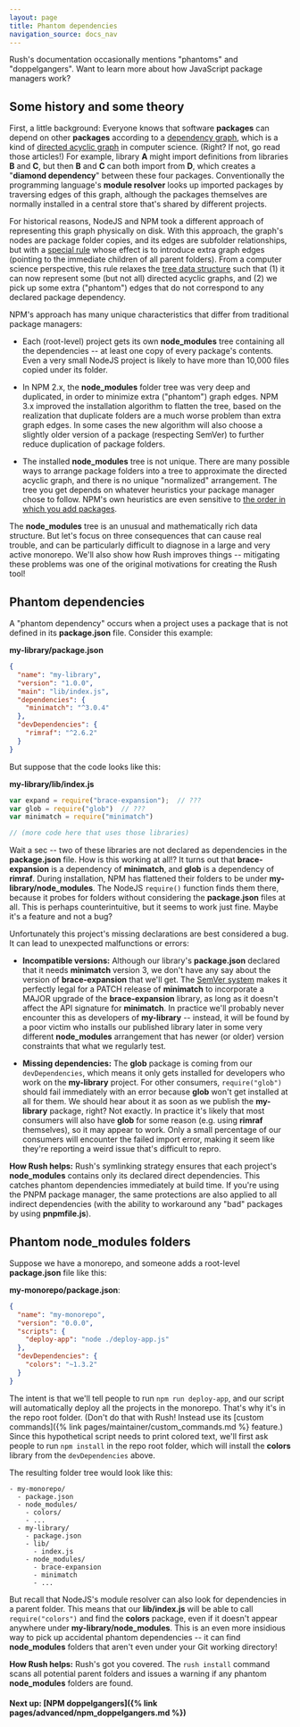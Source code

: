 ```yaml
---
layout: page
title: Phantom dependencies
navigation_source: docs_nav
---
```


Rush's documentation occasionally mentions "phantoms" and "doppelgangers".
Want to learn more about how JavaScript package managers work?


## Some history and some theory

First, a little background:  Everyone knows that software **packages** can depend on other
**packages** according to a [dependency graph](https://en.wikipedia.org/wiki/Dependency_graph),
which is a kind of [directed acyclic graph](https://en.wikipedia.org/wiki/Directed_acyclic_graph)
in computer science.  (Right?  If not, go read those articles!)  For example, library **A**
might import definitions from libraries **B** and **C**, but then **B** and **C** can both
import from **D**, which creates a "**diamond dependency**" between these four packages.
Conventionally the programming language's **module resolver** looks up imported packages by
traversing edges of this graph, although the packages themselves are normally installed in
a central store that's shared by different projects.

For historical reasons, NodeJS and NPM took a different approach of representing
this graph physically on disk.  With this approach, the graph's nodes are package folder copies,
and its edges are subfolder relationships, but with
a [special rule](https://nodejs.org/api/modules.html#modules_all_together)
whose effect is to introduce extra graph edges (pointing to the immediate children of all parent folders).
From a computer science perspective, this rule relaxes the
[tree data structure](https://en.wikipedia.org/wiki/Tree_(data_structure)) such that
(1) it can now represent some (but not all) directed acyclic graphs, and (2) we pick up some
extra ("phantom") edges that do not correspond to any declared package dependency.

NPM's approach has many unique characteristics that differ from traditional package managers:

- Each (root-level) project gets its own **node_modules** tree containing all the dependencies --
  at least one copy of every package's contents.  Even a very small NodeJS project is
  likely to have more than 10,000 files copied under its folder.

- In NPM 2.x, the **node_modules** folder tree was very deep and duplicated,
  in order to minimize extra ("phantom") graph edges.  NPM 3.x improved the installation
  algorithm to flatten the tree, based on the realization that duplicate folders are a much worse
  problem than extra graph edges.  In some cases the new algorithm will also choose a slightly older
  version of a package (respecting SemVer) to further reduce duplication of package folders.

- The installed **node_modules** tree is not unique.  There are many possible ways to arrange
  package folders into a tree to approximate the directed acyclic graph, and there is no
  unique "normalized" arrangement.  The tree you get depends on whatever heuristics your
  package manager chose to follow.  NPM's own heuristics are even sensitive to
  [the order in which you add packages](http://npm.github.io/how-npm-works-docs/npm3/non-determinism.html).


The **node_modules** tree is an unusual and mathematically rich data structure.
But let's focus on three consequences that can cause real trouble, and can be particularly
difficult to diagnose in a large and very active monorepo.  We'll also show how Rush improves
things -- mitigating these problems was one of the original motivations for creating the Rush tool!


## Phantom dependencies

A "phantom dependency" occurs when a project uses a package that is not defined
in its **package.json** file.  Consider this example:

**my-library/package.json**
```json
{
  "name": "my-library",
  "version": "1.0.0",
  "main": "lib/index.js",
  "dependencies": {
    "minimatch": "^3.0.4"
  },
  "devDependencies": {
    "rimraf": "^2.6.2"
  }
}
```

But suppose that the code looks like this:

**my-library/lib/index.js**
```javascript
var expand = require("brace-expansion");  // ???
var glob = require("glob")  // ???
var minimatch = require("minimatch")

// (more code here that uses those libraries)
```

Wait a sec -- two of these libraries are not declared as dependencies
in the **package.json** file.  How is this working at all!?  It turns out that
**brace-expansion** is a dependency of **minimatch**, and **glob** is a dependency
of **rimraf**.  During installation, NPM has flattened their folders to be under
**my-library/node_modules**.  The NodeJS `require()` function finds them there,
because it probes for folders without considering the **package.json** files at all.
This is perhaps counterintuitive, but it seems to work just fine.  Maybe it's a
feature and not a bug?

Unfortunately this project's missing declarations are best considered a bug.
It can lead to unexpected malfunctions or errors:

- **Incompatible versions:**  Although our library's **package.json** declared that
  it needs **minimatch** version 3, we don't have any say about the version
  of **brace-expansion** that we'll get.  The [SemVer system](https://semver.org/) makes
  it perfectly legal for a PATCH release of **minimatch** to incorporate a MAJOR upgrade of
  the **brace-expansion** library, as long as it doesn't affect the API signature
  for **minimatch**.  In practice we'll probably never encounter this as developers of
  **my-library** -- instead, it will be found by a poor victim who installs our published
  library later in some very different **node_modules** arrangement that has newer (or older)
  version constraints that what we regularly test.

- **Missing dependencies:**  The **glob** package is coming from our `devDependencies`, which
  means it only gets installed for developers who work on the **my-library** project.
  For other consumers, `require("glob")` should fail immediately with an error because **glob**
  won't get installed at all for them.  We should hear about it as soon as we publish
  the **my-library** package, right?  Not exactly.  In practice it's likely that most consumers
  will also have **glob** for some reason (e.g. using **rimraf** themselves),
  so it may appear to work.  Only a small percentage of our consumers will encounter the
  failed import error, making it seem like they're reporting a weird issue that's difficult to repro.

**How Rush helps:** Rush's symlinking strategy ensures that each project's **node_modules**
contains only its declared direct dependencies.  This catches phantom dependencies
immediately at build time.  If you're using the PNPM package manager, the same protections
are also applied to all indirect dependencies (with the ability to workaround any "bad" packages
by using **pnpmfile.js**).


## Phantom node_modules folders

Suppose we have a monorepo, and someone adds a root-level **package.json** file
like this:

**my-monorepo/package.json**:
```json
{
  "name": "my-monorepo",
  "version": "0.0.0",
  "scripts": {
    "deploy-app": "node ./deploy-app.js"
  },
  "devDependencies": {
    "colors": "~1.3.2"
  }
}
```

The intent is that we'll tell people to run `npm run deploy-app`, and our script will
automatically deploy all the projects in the monorepo.  That's why it's in the repo
root folder.  (Don't do that with Rush! Instead use its
[custom commands]({% link pages/maintainer/custom_commands.md %} feature.)
Since this hypothetical script needs to print colored text, we'll first ask people to run
`npm install` in the repo root folder, which will install the **colors** library
from the `devDependencies` above.

The resulting folder tree would look like this:

```
- my-monorepo/
  - package.json
  - node_modules/
    - colors/
    - ...
  - my-library/
    - package.json
    - lib/
      - index.js
    - node_modules/
      - brace-expansion
      - minimatch
      - ...
```

But recall that NodeJS's module resolver can also look for dependencies in a parent folder.
This means that our **lib/index.js** will be able to call `require("colors")` and find
the **colors** package, even if it doesn't appear anywhere under **my-library/node_modules**.
This is an even more insidious way to pick up accidental phantom dependencies -- it can
find **node_modules** folders that aren't even under your Git working directory!

**How Rush helps:** Rush's got you covered.  The `rush install` command scans all
potential parent folders and issues a warning if any phantom **node_modules** folders
are found.


#### Next up: [NPM doppelgangers]({% link pages/advanced/npm_doppelgangers.md %})
